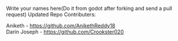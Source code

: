 Write your names here(Do it from godot after forking and send a pull request)
Updated Repo
Contributers:
	
Aniketh - https://github.com/AnikethReddy18  
Darin Joseph - https://github.com/Crookster020
